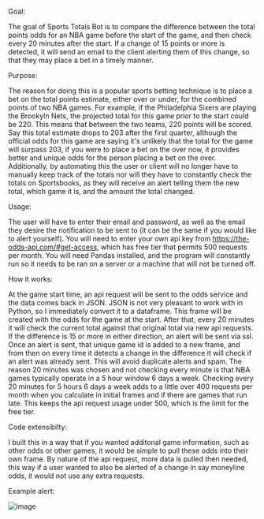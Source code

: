Goal:

The goal of Sports Totals Bot is to compare the difference between the total points odds for an NBA game before the start of the game, and then check every 20 minutes after the start. If a change of 15 points or more is detected, it will send an email to the client alerting them of this change, so that they may place a bet in a timely manner.

Purpose:

The reason for doing this is a popular sports betting technique is to place a bet on the total points estimate, either over or under, for the combined points of two NBA games. For example, if the Philadelphia Sixers are playing the Brookyln Nets, the projected total for this game prior to the start could be 220. This means that between the two teams, 220 points will be scored. Say this total estimate drops to 203 after the first quarter, although the official odds for this game are saying it's unlikely that the total for the game will surpass 203, if you were to place a bet on the over now, it provides better and unique odds for the person placing a bet on the over. Additionally, by automating this the user or client will no longer have to manually keep track of the totals nor will they have to constantly check the totals on Sportsbooks, as they will receive an alert telling them the new total, which game it is, and the amount the total changed.

Usage:

The user will have to enter their email and password, as well as the email they desire the notification to be sent to (it can be the same if you would like to alert yourself). You will need to enter your own api key from https://the-odds-api.com/#get-access, which has free tier that permits 500 requests per month. You will need Pandas installed, and the program will constantly run so it needs to be ran on a server or a machine that will not be turned off.

How it works:

At the game start time, an api request will be sent to the odds service and the data comes back in JSON. JSON is not very pleasant to work with in Python, so I immediately convert it to a dataframe. This frame will be created with the odds for the game at the start. After that, every 20 minutes it will check the current total against that original total via new api requests. If the difference is 15 or more in either direction, an alert will be sent via ssl. Once an alert is sent, that unique game id is added to a new frame, and from then on every time it detects a change in the difference it will check if an alert was already sent. This will avoid duplicate alerts and spam. The reason 20 minutes was chosen and not checking every minute is that NBA games typically operate in a 5 hour window 6 days a week. Checking every 20 minutes for 5 hours 6 days a week adds to a little over 400 requests per month when you calculate in initial frames and if there are games that run late. This keeps the api request usage under 500, which is the limit for the free tier. 

Code extensibilty:

I built this in a way that if you wanted additonal game information, such as other odds or other games, it would be simple to pull these odds into their own frame. By nature of the api request, more data is pulled then needed, this way if a user wanted to also be alerted of a change in say moneyline odds, it would not use any extra requests.

Example alert:

![image](https://github.com/JustinGetty/SportsTotalsBot/assets/163033045/ff999db3-f2d5-480b-9099-99323e89c1f8)



